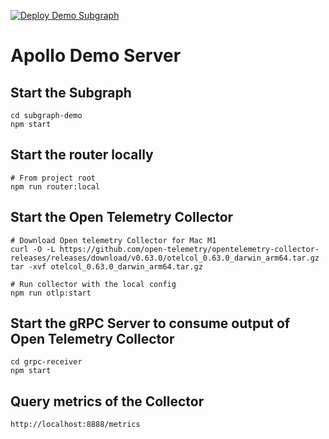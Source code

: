[![Deploy Demo Subgraph](https://github.com/JoeDevine/apollo-demo-server/actions/workflows/demo.yaml/badge.svg)](https://github.com/JoeDevine/apollo-demo-server/actions/workflows/demo.yaml)

# Apollo Demo Server

## Start the Subgraph

```
cd subgraph-demo
npm start
```

## Start the router locally

```
# From project root
npm run router:local
```

## Start the Open Telemetry Collector

```
# Download Open telemetry Collector for Mac M1
curl -O -L https://github.com/open-telemetry/opentelemetry-collector-releases/releases/download/v0.63.0/otelcol_0.63.0_darwin_arm64.tar.gz
tar -xvf otelcol_0.63.0_darwin_arm64.tar.gz

# Run collector with the local config
npm run otlp:start
```

## Start the gRPC Server to consume output of Open Telemetry Collector

```
cd grpc-receiver
npm start
```

## Query metrics of the Collector

```
http://localhost:8888/metrics
```
